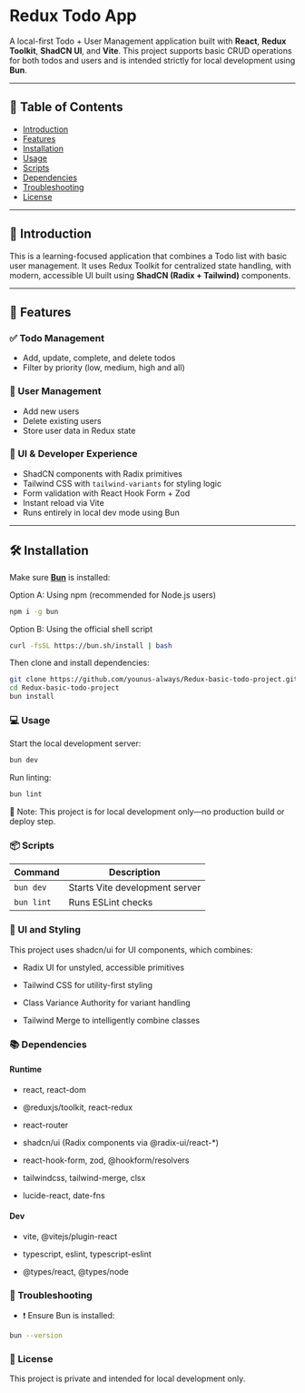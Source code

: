 # Redux Todo App

A local-first Todo + User Management application built with **React**, **Redux Toolkit**, **ShadCN UI**, and **Vite**. This project supports basic CRUD operations for both todos and users and is intended strictly for local development using **Bun**.

---

## 🧭 Table of Contents

- [Introduction](#-introduction)
- [Features](#-features)
- [Installation](#-installation)
- [Usage](#-usage)
- [Scripts](#-scripts)
- [Dependencies](#-dependencies)
- [Troubleshooting](#-troubleshooting)
- [License](#-license)

---

## 📌 Introduction

This is a learning-focused application that combines a Todo list with basic user management. It uses Redux Toolkit for centralized state handling, with modern, accessible UI built using **ShadCN (Radix + Tailwind)** components.

---

## 🚀 Features

### ✅ Todo Management

- Add, update, complete, and delete todos
- Filter by priority (low, medium, high and all)

### 👥 User Management

- Add new users
- Delete existing users
- Store user data in Redux state

### 💄 UI & Developer Experience

- ShadCN components with Radix primitives
- Tailwind CSS with `tailwind-variants` for styling logic
- Form validation with React Hook Form + Zod
- Instant reload via Vite
- Runs entirely in local dev mode using Bun

---

## 🛠️ Installation

Make sure [**Bun**](https://bun.sh) is installed:

Option A: Using npm (recommended for Node.js users)

```bash
npm i -g bun
```

Option B: Using the official shell script

```bash
curl -fsSL https://bun.sh/install | bash
```

Then clone and install dependencies:

```bash
git clone https://github.com/younus-always/Redux-basic-todo-project.git
cd Redux-basic-todo-project
bun install
```

### 💻 Usage

Start the local development server:

```bash
bun dev
```

Run linting:

```bash
bun lint
```

📌 Note: This project is for local development only—no production build or deploy step.

### 📦 Scripts

| Command    | Description                    |
| ---------- | ------------------------------ |
| `bun dev`  | Starts Vite development server |
| `bun lint` | Runs ESLint checks             |

### 🎨 UI and Styling

This project uses shadcn/ui for UI components, which combines:

- Radix UI for unstyled, accessible primitives

- Tailwind CSS for utility-first styling

- Class Variance Authority for variant handling

- Tailwind Merge to intelligently combine classes

### 📚 Dependencies

#### Runtime

- react, react-dom

- @reduxjs/toolkit, react-redux

- react-router

- shadcn/ui (Radix components via @radix-ui/react-\*)

- react-hook-form, zod, @hookform/resolvers

- tailwindcss, tailwind-merge, clsx

- lucide-react, date-fns

#### Dev

- vite, @vitejs/plugin-react

- typescript, eslint, typescript-eslint

- @types/react, @types/node

### 🐛 Troubleshooting

- ❗ Ensure Bun is installed:

```bash
bun --version
```

### 📄 License

This project is private and intended for local development only.
